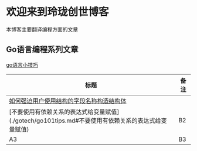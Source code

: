 # 欢迎来到玲珑创世博客

本博客主要翻译编程方面的文章

## Go语言编程系列文章

[go语言小技巧](./gotech/go101tips.md)



| 标题                                                                 | 备注  |
|--------------------------------------------------------------------|-----|
| [如何强迫用户使用结构的字段名称构造结构体](./gotech/go101tips.md#如何强迫用户使用结构的字段名称构造结构体) |     |
| [不要使用有依赖关系的表达式给变量赋值] (./gotech/go101tips.md#不要使用有依赖关系的表达式给变量赋值)    | B2  |
| A3                                                                 | B3  |
